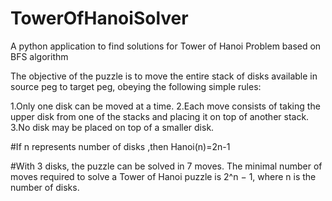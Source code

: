 # TowerOfHanoiSolver
A python application to find solutions for Tower of Hanoi  Problem based on BFS algorithm

The objective of the puzzle is to move the entire stack of disks available in source peg to target peg, obeying the following simple rules:

1.Only one disk can be moved at a time.
2.Each move consists of taking the upper disk from one of the stacks and placing it on top of another stack.
3.No disk may be placed on top of a smaller disk.

#If  n represents number of disks ,then Hanoi(n)=2n-1

#With 3 disks, the puzzle can be solved in 7 moves. The minimal number of moves required to solve a Tower of Hanoi puzzle is 2^n − 1, where n is the number of disks.
